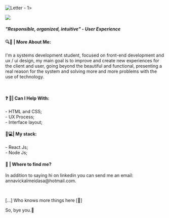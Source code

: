 ![Letter - 1](https://user-images.githubusercontent.com/54548466/90276365-2ba62680-de3a-11ea-8702-805c9a360732.jpg)>


<a href="https://www.linkedin.com/in/victória-almeida-5293321a4/">
<img align="center" src="https://img.shields.io/static/v1?label=&message=Linkedin&color=3D008A&style=for-the-badge&logo=linkedin"/>
</a>


<h5>"Responsible, organized, intuitive" - User Experience</h5>
<h4>  &#128269&#129504 | More About Me: </h4>
<p>
I'm a systems development student, focused on front-end development and ux / ui design, my main goal is to improve and create new experiences for the client and user, going beyond the beautiful and functional, presenting a real reason for the system and solving more and more problems with the use of technology.</p>
<br>
<h4>  &#10067 &#128226| Can I Help With: </h4>
- HTML and CSS;<br>
- UX Process;<br>
- Interface layout;


<h4>   &#127919&#128187| My stack: </h4>
- React Js;<br>
- Node Js;<br>

<h4>&#128233 | Where to find me? </h4>
<p>In addition to saying hi on linkedin you can send me an email: annavickalmeidasa@hotmail.com.<p>

<br>
<p>[...] Who knows more things here [🚧]
<br>

<p>So, bye you.💜
